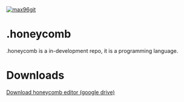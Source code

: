 <a href="https://github.com/max96git/honeycomb" target="_blank">
  <img src="assets/images/honeycomb.ico" alt="max96git" />
</a>

# .honeycomb
.honeycomb is a in-development repo, it is a programming language.
# Downloads
[Download honeycomb editor (google drive)](https://drive.google.com/file/d/1yn0Uby3lBqXWKUizOrq4x7YQ32MVyXec/view)
